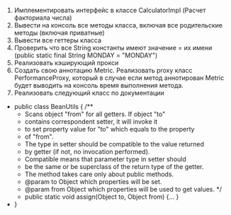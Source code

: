 1) Имплементировать интерфейс в классе CalculatorImpl (Расчет факториала числа)
2) Вывести на консоль все методы класса, включая все родительские методы (включая приватные)
3) Вывести все геттеры класса
4) Проверить что все String константы имеют значение = их имени (public static final String MONDAY = "MONDAY")
5) Реализовать кэширующий прокси
6) Создать свою аннотацию Metric. Реализовать proxy класс PerformanceProxy, который в случае если метод аннотирован Metric будет выводить на консоль время выполнения метода.
7) Реализовать следующий класс по документации
- public class BeanUtils {
    /**
     * Scans object "from" for all getters. If object "to"
     * contains correspondent setter, it will invoke it
     * to set property value for "to" which equals to the property
     * of "from".
     * The type in setter should be compatible to the value returned
     * by getter (if not, no invocation performed).
     * Compatible means that parameter type in setter should
     * be the same or be superclass of the return type of the getter.
     * The method takes care only about public methods.
     * @param to   Object which properties will be set.
     * @param from Object which properties will be used to get values.
     */
   - public static void assign(Object to, Object from) {... }
- }


